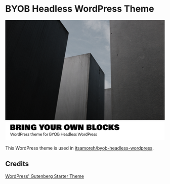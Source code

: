 # BYOB Headless WordPress Theme

![Theme screenshot image](screenshot.png?raw=true "Theme Screenshot")

This WordPress theme is used in [itsamoreh/byob-headless-wordpress](https://github.com/itsamoreh/byob-headless-wordpress).

## Credits

[WordPress' Gutenberg Starter Theme](https://github.com/WordPress/gutenberg-starter-theme)
